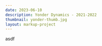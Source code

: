 ```yaml
---
date: 2023-06-10
description: Yonder Dynamics - 2021-2022
thumbnail: yonder-thumb.jpg
layout: markup-project
---
```

asdf